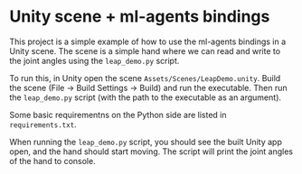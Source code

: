 # Unity scene + ml-agents bindings

This project is a simple example of how to use the ml-agents bindings in a Unity scene. The scene is a simple hand where we can read and write to the joint angles using the `leap_demo.py` script.

To run this, in Unity open the scene `Assets/Scenes/LeapDemo.unity`. Build the scene (File -> Build Settings -> Build) and run the executable. Then run the `leap_demo.py` script (with the path to the executable as an argument).

Some basic requirementns on the Python side are listed in `requirements.txt`. 

When running the `leap_demo.py` script, you should see the built Unity app open, and the hand should start moving. The script will print the joint angles of the hand to console. 